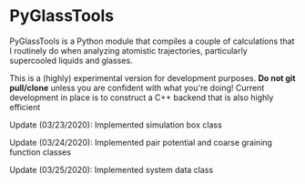 # PyGlassTools

PyGlassTools is a Python module that compiles a couple of calculations that I routinely do when analyzing atomistic trajectories, particularly supercooled liquids and glasses.

This is a (highly) experimental version for development purposes. **Do not git pull/clone** unless you are confident with what you're doing! Current development in place is to construct a C++ backend that is also highly efficient

Update (03/23/2020): Implemented simulation box class

Update (03/24/2020): Implemented pair potential and coarse graining function classes

Update (03/25/2020): Implemented system data class
